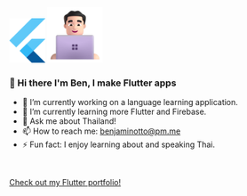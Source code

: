
<p>  
  <img src="https://github.com/benjamin-otto/benjamin-otto/blob/main/images/flutter_logo.png?raw=true" alt="Flutter" height="80"/>
  <img src="https://github.com/benjamin-otto/benjamin-otto/blob/main/images/dev.png?raw=true" alt="Dev Guy" height="100"/>
</p>

### 👋 Hi there I'm Ben, I make Flutter apps

- 🔭 I’m currently working on a language learning application.
- 🌱 I’m currently learning more Flutter and Firebase.
- 💬 Ask me about Thailand!
- 📫 How to reach me: <a href="mailto:benjaminotto@pm.me?subject=Let's Talk!&body=Hello Benjamin, I'm interested in working on a Flutter project together.">benjaminotto@pm.me</a>
- ⚡ Fun fact: I enjoy learning about and speaking Thai.

&nbsp;

<a href="https://benjamin-otto.github.io/">Check out my Flutter portfolio!</a>

<!--
**benjamin-otto/benjamin-otto** is a ✨ _special_ ✨ repository because its `README.md` (this file) appears on your GitHub profile.

Here are some ideas to get you started:

- 🔭 I’m currently working on ...
- 🌱 I’m currently learning ...
- 👯 I’m looking to collaborate on ...
- 🤔 I’m looking for help with ...
- 💬 Ask me about ...
- 📫 How to reach me: ...
- 😄 Pronouns: ...
- ⚡ Fun fact: ...
-->
